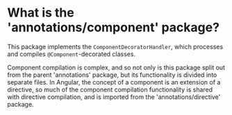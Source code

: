# What is the 'annotations/component' package?

This package implements the `ComponentDecoratorHandler`, which processes and compiles `@Component`-decorated classes.

Component compilation is complex, and so not only is this package split out from the parent 'annotations' package, but its functionality is divided into separate files. In Angular, the concept of a component is an extension of a directive, so much of the component compilation functionality is shared with directive compilation, and is imported from the 'annotations/directive' package.
